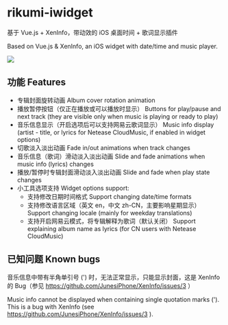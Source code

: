 # rikumi-iwidget

基于 Vue.js + XenInfo，带动效的 iOS 桌面时间 + 歌词显示插件

Based on Vue.js & XenInfo, an iOS widget with date/time and music player.

![](https://ws4.sinaimg.cn/large/006tNbRwgy1fueu0xubp3j31kw0pb4i0.jpg)

## 功能 Features

- 专辑封面旋转动画 Album cover rotation animation
- 播放暂停按钮（仅正在播放或可以播放时显示） Buttons for play/pause and next track (they are visible only when music is playing or ready to play)
- 音乐信息显示（开启选项后可以支持网易云歌词显示） Music info display (artist - title, or lyrics for Netease CloudMusic, if enabled in widget options)
- 切歌淡入淡出动画 Fade in/out animations when track changes
- 音乐信息（歌词）滑动淡入淡出动画 Slide and fade animations when music info (lyrics) changes
- 播放/暂停时专辑封面滑动淡入淡出动画 Slide and fade when play state changes
- 小工具选项支持 Widget options support:
  - 支持修改日期时间格式 Support changing date/time formats
  - 支持修改语言区域（英文 en，中文 zh-CN，主要影响星期显示） Support changing locale (mainly for weekday translations)
  - 支持开启网易云模式，将专辑解释为歌词（默认关闭） Support explaining album name as lyrics (for CN users with Netease CloudMusic)
    
## 已知问题 Known bugs

音乐信息中带有半角单引号 (') 时，无法正常显示，只能显示封面，这是 XenInfo 的 Bug（参见 https://github.com/JunesiPhone/XenInfo/issues/3 ）

Music info cannot be displayed when containing single quotation marks ('). This is a bug with XenInfo (see https://github.com/JunesiPhone/XenInfo/issues/3 ).
